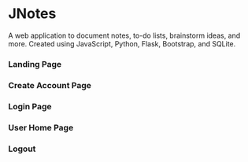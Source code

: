 # JNotes
A web application to document notes, to-do lists, brainstorm ideas, and more. 
Created using JavaScript, Python, Flask, Bootstrap, and SQLite.

### Landing Page

### Create Account Page

### Login Page

### User Home Page

### Logout
